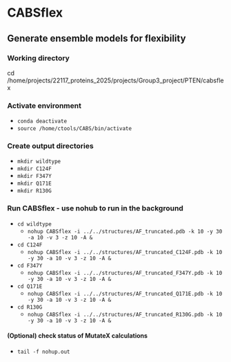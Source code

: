 # CABSflex

## Generate ensemble models for flexibility

### Working directory
cd /home/projects/22117_proteins_2025/projects/Group3_project/PTEN/cabsflex

### Activate environment
- `conda deactivate`
- `source /home/ctools/CABS/bin/activate`

### Create output directories
- `mkdir wildtype`
- `mkdir C124F`
- `mkdir F347Y`
- `mkdir Q171E`
- `mkdir R130G`

### Run CABSflex  - use nohub to run in the background
- `cd wildtype`
    - `nohup CABSflex -i ../../structures/AF_truncated.pdb -k 10 -y 30 -a 10 -v 3 -z 10 -A &`
- `cd C124F`
   - `nohup CABSflex -i ../../structures/AF_truncated_C124F.pdb -k 10 -y 30 -a 10 -v 3 -z 10 -A &`
- `cd F347Y`
   - `nohup CABSflex -i ../../structures/AF_truncated_F347Y.pdb -k 10 -y 30 -a 10 -v 3 -z 10 -A &`
- `cd Q171E`
   - `nohup CABSflex -i ../../structures/AF_truncated_Q171E.pdb -k 10 -y 30 -a 10 -v 3 -z 10 -A &`
- `cd R130G`
   - `nohup CABSflex -i ../../structures/AF_truncated_R130G.pdb -k 10 -y 30 -a 10 -v 3 -z 10 -A &`

#### (Optional) check status of MutateX calculations
- `tail -f nohup.out`
